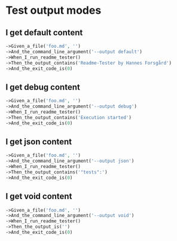 <!--
#[ReadmeTester\Import('feature-context:scenario')]
#[ReadmeTester\PrependCode('$scenario')]
#[ReadmeTester\AppendCode(';')]
-->

# Test output modes

## I get default content
```php
->Given_a_file('foo.md', '')
->And_the_command_line_argument('--output default')
->When_I_run_readme_tester()
->Then_the_output_contains('Readme-Tester by Hannes Forsgård')
->And_the_exit_code_is(0)
```

## I get debug content
```php
->Given_a_file('foo.md', '')
->And_the_command_line_argument('--output debug')
->When_I_run_readme_tester()
->Then_the_output_contains('Execution started')
->And_the_exit_code_is(0)
```

## I get json content
```php
->Given_a_file('foo.md', '')
->And_the_command_line_argument('--output json')
->When_I_run_readme_tester()
->Then_the_output_contains('"tests":')
->And_the_exit_code_is(0)
```

## I get void content
```php
->Given_a_file('foo.md', '')
->And_the_command_line_argument('--output void')
->When_I_run_readme_tester()
->Then_the_output_is('')
->And_the_exit_code_is(0)
```
